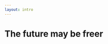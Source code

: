 ```yaml
---
layout: intro
---
```


# The future may be freer

<!--
アニメーションは、特にスマートフォンでは、思うように動かないことも多いと思います。

そこにはパフォーマンス上の問題が潜んでいることが多いです。

パフォーマンス改善に特効薬はなく、地道に分析して試行錯誤するしかありませんが、原因の目星をつける上でちょっと役立つ考え方と、もう少し自由になれるかもしれない未来の可能性をご紹介しました。
-->